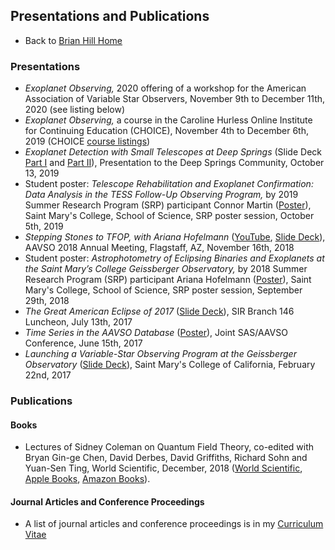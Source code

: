 
## Presentations and Publications

* Back to [Brian Hill Home](./index.html)

### Presentations

* *Exoplanet Observing,* 2020 offering of a workshop for the American Association of Variable Star Observers, November 9th to December 11th, 2020 (see listing below)
* *Exoplanet Observing,* a course in the Caroline Hurless Online Institute for Continuing Education (CHOICE), November 4th to December 6th, 2019 (CHOICE [course listings](https://www.aavso.org/choice-schedule-registration-2019-non-members))
* *Exoplanet Detection with Small Telescopes at Deep Springs* (Slide Deck [Part I](./resources/AstronomyAtDeepSprings-I.pdf) and [Part II](./resources/AstronomyAtDeepSprings-II.pdf)), Presentation to the Deep Springs Community, October 13, 2019
* Student poster: *Telescope Rehabilitation and Exoplanet Confirmation: Data Analysis in the TESS Follow-Up Observing Program,* by 2019 Summer Research Program (SRP) participant Connor Martin ([Poster](http://physics.stmarys-ca.edu/faculty/brianhill/presentations/ConnorMartinPoster-2019-10-05.pdf)), Saint Mary's College, School of Science, SRP poster session, October 5th, 2019
* *Stepping Stones to TFOP, with Ariana Hofelmann* ([YouTube](https://youtu.be/h5b97UAl02g), [Slide Deck](./resources/SteppingStones-AAVSO-2018-11-16.pdf)), AAVSO 2018 Annual Meeting, Flagstaff, AZ, November 16th, 2018
* Student poster: *Astrophotometry of Eclipsing Binaries and Exoplanets at the Saint Mary’s College Geissberger Observatory,* by 2018 Summer Research Program (SRP) participant Ariana Hofelmann ([Poster](http://physics.stmarys-ca.edu/faculty/brianhill/presentations/ArianaHofelmannPoster-2018-09-29.pdf)), Saint Mary's College, School of Science, SRP poster session, September 29th, 2018
* *The Great American Eclipse of 2017* ([Slide Deck](http://physics.stmarys-ca.edu/faculty/brianhill/presentations/Eclipse2017-SIR146-2017-07-13.pdf)), SIR Branch 146 Luncheon, July 13th, 2017
* *Time Series in the AAVSO Database* ([Poster](http://physics.stmarys-ca.edu/faculty/brianhill/presentations/TimeSeriesPoster-2017-06-15.pdf)), Joint SAS/AAVSO Conference, June 15th, 2017
* *Launching a Variable-Star Observing Program at the Geissberger Observatory* ([Slide Deck](./resources/VSO-2017-02-22.pdf)), Saint Mary's College of California, February 22nd, 2017

### Publications

#### Books

* Lectures of Sidney Coleman on Quantum Field Theory, co-edited with Bryan Gin-ge Chen, David Derbes, David Griffiths, Richard Sohn and Yuan-Sen Ting, World Scientific, December, 2018 ([World Scientific](https://www.worldscientific.com/worldscibooks/10.1142/9371), [Apple Books](https://itunes.apple.com/us/book/lectures-of-sidney-coleman-on-quantum-field-theory/id1442248731?mt=11), [Amazon Books](https://www.amazon.com/Lectures-Sidney-Coleman-Quantum-Theory-ebook/dp/B07KFB9ZMY/ref=mt_kindle?_encoding=UTF8&me=&qid=)).

#### Journal Articles and Conference Proceedings

* A list of journal articles and conference proceedings is in my [Curriculum Vitae](./resources/CurriculumVitae.pdf)
